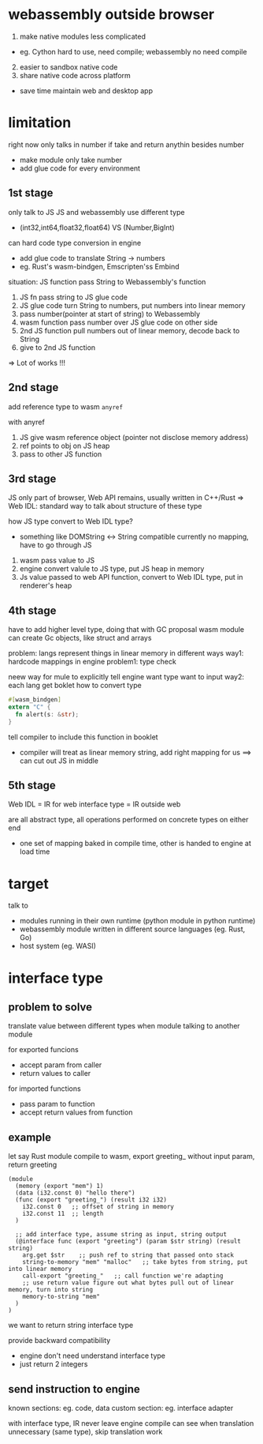 # webassembly outside browser
1. make native modules less complicated
  - eg. Cython hard to use, need compile; webassembly no need compile
2. easier to sandbox native code
3. share native code across platform
  - save time maintain web and desktop app

# limitation
right now only talks in number
if take and return anythin besides number
- make module only take number
- add glue code for every environment

## 1st stage
only talk to JS
JS and webassembly use different type
- (int32,int64,float32,float64) VS (Number,BigInt)

can hard code type conversion in engine
- add glue code to translate String -> numbers
- eg. Rust's wasm-bindgen, Emscripten'ss Embind

situation: JS function pass String to Webassembly's function
1. JS fn pass string to JS glue code
2. JS glue code turn String to numbers, put numbers into linear memory
3. pass number(pointer at start of string) to Webassembly
4. wasm function pass number over JS glue code on other side
5. 2nd JS function pull numbers out of linear memory, decode back to String
6. give to 2nd JS function

=> Lot of works !!!

## 2nd stage
add reference type to wasm `anyref`

with anyref
1. JS give wasm reference object (pointer not disclose memory address)
2. ref points to obj on JS heap
3. pass to other JS function

## 3rd stage
JS only part of browser, Web API remains, usually written in C++/Rust
=> Web IDL: standard way to talk about structure of these type

how JS type convert to Web IDL type?
- something like DOMString <-> String compatible
currently no mapping, have to go through JS

1. wasm pass value to JS
2. engine convert valule to JS type, put JS heap in memory
3. Js value passed to web API function, convert to Web IDL type, put in renderer's heap

## 4th stage
have to add higher level type, doing that with GC proposal
wasm module can create Gc objects, like struct and arrays

problem: langs represent things in linear memory in different ways
way1: hardcode mappings in engine
problem1: type check

neew way for mule to explicitly tell engine want type want to input
way2: each lang get boklet how to convert type 

```rust
#[wasm_bindgen]
extern "C" {
  fn alert(s: &str);
}
```
tell compiler to include this function in booklet
- compiler will treat as linear memory string, add right mapping for us
==> can cut out JS in middle

## 5th stage
Web IDL = IR for web
interface type = IR outside web

are all abstract type, all operations performed on concrete types on either end
- one set of mapping baked in compile time, other is handed to engine at load time

# target
talk to
- modules running in their own runtime (python module in python runtime)
- webassembly module written in different source languages (eg. Rust, Go)
- host system (eg. WASI)

# interface type
## problem to solve
translate value between different types when module talking to another module

for exported funcions
- accept param from caller
- return values to caller

for imported functions
- pass param to function
- accept return values from function

## example
let say Rust module compile to wasm, 
export greeting_ without input param, return greeting
```wasm
(module
  (memory (export "mem") 1)
  (data (i32.const 0) "hello there")
  (func (export "greeting_") (result i32 i32)
    i32.const 0   ;; offset of string in memory
    i32.const 11  ;; length
  )

  ;; add interface type, assume string as input, string output
  (@interface func (export "greeting") (param $str string) (result string) 
    arg.get $str    ;; push ref to string that passed onto stack
    string-to-memory "mem" "malloc"   ;; take bytes from string, put into linear memory
    call-export "greeting_"   ;; call function we're adapting
    ;; use return value figure out what bytes pull out of linear memory, turn into string
    memory-to-string "mem"    
  )
)
```
we want to return string interface type

provide backward compatibility
- engine don't need understand interface type
- just return 2 integers

## send instruction to engine
known sections: eg. code, data
custom section: eg. interface adapter

with interface type, IR never leave engine
compile can see when translation unnecessary (same type), skip translation work



















